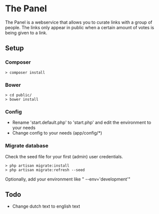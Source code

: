 # The Panel

The Panel is a webservice that allows you to curate links with a group of people. The links only appear in public when a certain amount of votes is being given to a link.

## Setup

### Composer

	> composer install

### Bower

	> cd public/
	> bower install

### Config

- Rename 'start.default.php' to 'start.php' and edit the environment to your needs
- Change config to your needs (app/config/*)

### Migrate database

Check the seed file for your first (admin) user credentials.

	> php artisan migrate:install
	> php artisan migrate:refresh --seed

Optionally, add your environment like " --env='development'"

## Todo

- Change dutch text to english text